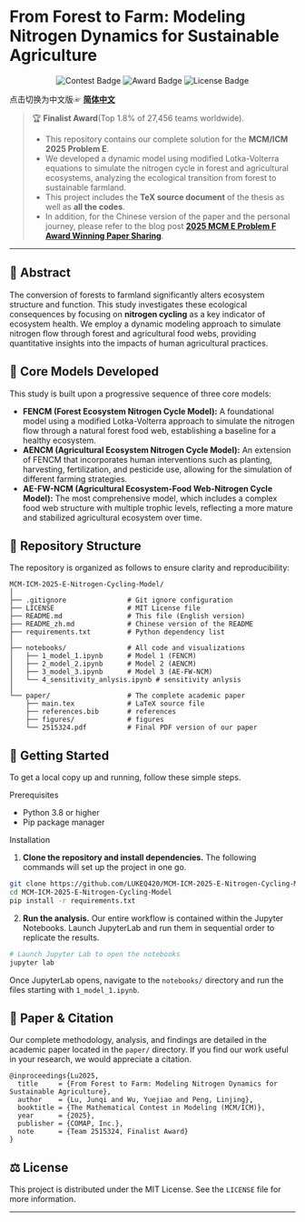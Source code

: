 

# From Forest to Farm: Modeling Nitrogen Dynamics for Sustainable Agriculture

<div align="center">
<p>
    <img src="https://img.shields.io/badge/MCM/ICM-2025-blue" alt="Contest Badge">
    <img src="https://img.shields.io/badge/Award-Finalist-brightgreen" alt="Award Badge">
    <img src="https://img.shields.io/badge/License-MIT-yellow" alt="License Badge">
</p>
</div>
<div align="left">

点击切换为中文版☞ **[简体中文](./README_zh.md)**

</div>

> 🏆 **Finalist Award**(Top 1.8% of 27,456 teams worldwide).
> - This repository contains our complete solution for the **MCM/ICM 2025 Problem E**.
> - We developed a dynamic model using modified Lotka-Volterra equations to simulate the nitrogen cycle in forest and agricultural ecosystems, analyzing the ecological transition from forest to sustainable farmland.
> - This project includes the **TeX source document** of the thesis as well as **all the codes**.
> - In addition, for the Chinese version of the paper and the personal journey, please refer to the blog post **[2025 MCM E Problem F Award Winning Paper Sharing](https://www.cnblogs.com/JQ-Luke/p/18858431)**.
---

## 📖 Abstract

The conversion of forests to farmland significantly alters ecosystem structure and function. This study investigates these ecological consequences by focusing on **nitrogen cycling** as a key indicator of ecosystem health. We employ a dynamic modeling approach to simulate nitrogen flow through forest and agricultural food webs, providing quantitative insights into the impacts of human agricultural practices.

## 🔬 Core Models Developed

This study is built upon a progressive sequence of three core models:

* **FENCM (Forest Ecosystem Nitrogen Cycle Model):** A foundational model using a modified Lotka-Volterra approach to simulate the nitrogen flow through a natural forest food web, establishing a baseline for a healthy ecosystem.
* **AENCM (Agricultural Ecosystem Nitrogen Cycle Model):** An extension of FENCM that incorporates human interventions such as planting, harvesting, fertilization, and pesticide use, allowing for the simulation of different farming strategies.
* **AE-FW-NCM (Agricultural Ecosystem-Food Web-Nitrogen Cycle Model):** The most comprehensive model, which includes a complex food web structure with multiple trophic levels, reflecting a more mature and stabilized agricultural ecosystem over time.

## 📁 Repository Structure

The repository is organized as follows to ensure clarity and reproducibility:

```plaintext
MCM-ICM-2025-E-Nitrogen-Cycling-Model/
│
├── .gitignore               # Git ignore configuration
├── LICENSE                  # MIT License file
├── README.md                # This file (English version)
├── README_zh.md             # Chinese version of the README
├── requirements.txt         # Python dependency list
│
├── notebooks/               # All code and visualizations
│   ├── 1_model_1.ipynb      # Model 1 (FENCM)
│   ├── 2_model_2.ipynb      # Model 2 (AENCM)
│   ├── 3_model_3.ipynb      # Model 3 (AE-FW-NCM)
│   └── 4_sensitivity_anlysis.ipynb # sensitivity anlysis
│
└── paper/                   # The complete academic paper
    ├── main.tex             # LaTeX source file
    ├── references.bib       # references
    ├── figures/             # figures
    └── 2515324.pdf          # Final PDF version of our paper
```

## 🚀 Getting Started

To get a local copy up and running, follow these simple steps.

Prerequisites
- Python 3.8 or higher
- Pip package manager

Installation
1. **Clone the repository and install dependencies.** The following commands will set up the project in one go.

```Bash
git clone https://github.com/LUKEQ420/MCM-ICM-2025-E-Nitrogen-Cycling-Model.git
cd MCM-ICM-2025-E-Nitrogen-Cycling-Model
pip install -r requirements.txt
```

2. **Run the analysis.** Our entire workflow is contained within the Jupyter Notebooks. Launch JupyterLab and run them in sequential order to replicate the results.

```Bash
# Launch Jupyter Lab to open the notebooks
jupyter lab
```
Once JupyterLab opens, navigate to the `notebooks/` directory and run the files starting with `1_model_1.ipynb`.

## 📄 Paper & Citation
Our complete methodology, analysis, and findings are detailed in the academic paper located in the `paper/` directory. If you find our work useful in your research, we would appreciate a citation.

```Code snippet
@inproceedings{Lu2025,
  title     = {From Forest to Farm: Modeling Nitrogen Dynamics for Sustainable Agriculture},
  author    = {Lu, Junqi and Wu, Yuejiao and Peng, Linjing},
  booktitle = {The Mathematical Contest in Modeling (MCM/ICM)},
  year      = {2025},
  publisher = {COMAP, Inc.},
  note      = {Team 2515324, Finalist Award}
}
```

## ⚖️ License
This project is distributed under the MIT License. See the `LICENSE` file for more information.

---
